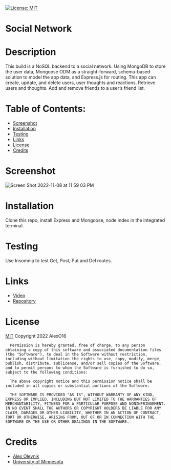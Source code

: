 [![License: MIT](https://img.shields.io/badge/License-MIT-yellow.svg)](https://opensource.org/licenses/MIT)
  # Social Network
  
  # Description
  This build is a NoSQL backend to a social network. Using MongoDB to store the user data, Mongoose ODM as a straight-forward, schema-based solution to model the app data, and Express.js for routing. This app can create, update, and delete users, user thoughts and reactions. Retrieve users and thoughts. Add and remove friends to a user’s friend list.

  # Table of Contents:
  * [Screenshot](#screenshot)
  * [Installation](#installation)
  * [Testing](#testing)
  * [Links](#links)
  * [License](#license)
  * [Credits](#credits)

  # Screenshot
![Screen Shot 2022-11-08 at 11 59 03 PM](https://user-images.githubusercontent.com/110851664/200752045-871aafa4-e61f-4fcf-a87a-530e7fe128b6.png)


  # Installation
  Clone this repo, install Express and Mongoose, node index in the integrated terminal.

  # Testing
  Use Insomnia to test Get, Post, Put and Del routes. 

  # Links
  * [Video](https://drive.google.com/file/d/11mmEpUTz6e61fILuRSgwzgouqzNOfkFT/view)
  * [Repository](https://github.com/AlexO16/social-network)

  # License
  [MIT](https://opensource.org/licenses/MIT)
  Copyright 2022 AlexO16

      Permission is hereby granted, free of charge, to any person obtaining a copy of this software and associated documentation files (the "Software"), to deal in the Software without restriction, including without limitation the rights to use, copy, modify, merge, publish, distribute, sublicense, and/or sell copies of the Software, and to permit persons to whom the Software is furnished to do so, subject to the following conditions:
        
      The above copyright notice and this permission notice shall be included in all copies or substantial portions of the Software.
        
      THE SOFTWARE IS PROVIDED "AS IS", WITHOUT WARRANTY OF ANY KIND, EXPRESS OR IMPLIED, INCLUDING BUT NOT LIMITED TO THE WARRANTIES OF MERCHANTABILITY, FITNESS FOR A PARTICULAR PURPOSE AND NONINFRINGEMENT. IN NO EVENT SHALL THE AUTHORS OR COPYRIGHT HOLDERS BE LIABLE FOR ANY CLAIM, DAMAGES OR OTHER LIABILITY, WHETHER IN AN ACTION OF CONTRACT, TORT OR OTHERWISE, ARISING FROM, OUT OF OR IN CONNECTION WITH THE SOFTWARE OR THE USE OR OTHER DEALINGS IN THE SOFTWARE.

  # Credits
  * [Alex Oleynik](https://github.com/AlexO16)
  * [University of Minnesota](https://courses.bootcampspot.com/courses/2176/assignments/38763?module_item_id=750625)

